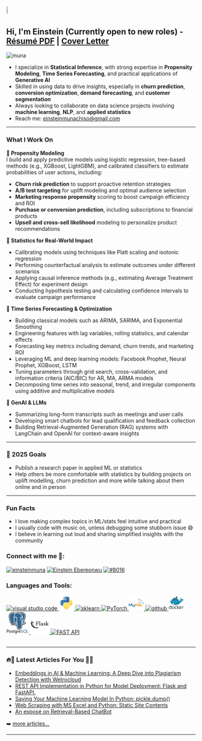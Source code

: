 <h2><img src="https://raw.githubusercontent.com/MartinHeinz/MartinHeinz/master/wave.gif" width="9%" height="9%" /></h2>

<h2> Hi, I'm Einstein (Currently open to new roles) - 
 <a href="https://drive.google.com/file/d/1GHRHK9UJ4XgjFGaoqSKJCnMwDVSc0PN3/view?usp=sharing">Résumé PDF</a> | 
 <a href="https://drive.google.com/file/d/1LC_QECg-1Bg_csEs2S7X__bW1C4CFsHz/view?usp=sharing">Cover Letter</a></h2>

<p align="left"> <img src="https://komarev.com/ghpvc/?username=munas-git&label=Profile%20views&color=6aacd7&style=plastic" alt="muna" /> </p>

- I specialize in **Statistical Inference**, with strong expertise in **Propensity Modeling**, **Time Series Forecasting**, and practical applications of **Generative AI**
- Skilled in using data to drive insights, especially in **churn prediction**, **conversion optimization**, **demand forecasting**, and **customer segmentation**
- Always looking to collaborate on data science projects involving **machine learning**, **NLP**, and **applied statistics**
- Reach me: [einsteinmunachiso@gmail.com](mailto:einsteinmunachiso@gmail.com)

---

### What I Work On
**📌 Propensity Modeling**  
I build and apply predictive models using logistic regression, tree-based methods (e.g., XGBoost, LightGBM), and calibrated classifiers to estimate probabilities of user actions, including:
- **Churn risk prediction** to support proactive retention strategies    
- **A/B test targeting** for uplift modeling and optimal audience selection  
- **Marketing response propensity** scoring to boost campaign efficiency and ROI  
- **Purchase or conversion prediction**, including subscriptions to financial products
- **Upsell and cross-sell likelihood** modeling to personalize product recommendations

**📌 Statistics for Real-World Impact**
- Calibrating models using techniques like Platt scaling and isotonic regression
- Performing counterfactual analysis to estimate outcomes under different scenarios
- Applying causal inference methods (e.g., estimating Average Treatment Effect) for experiment design
- Conducting hypothesis testing and calculating confidence intervals to evaluate campaign performance      

**📌 Time Series Forecasting & Optimization**
- Building classical models such as ARIMA, SARIMA, and Exponential Smoothing  
- Engineering features with lag variables, rolling statistics, and calendar effects  
- Forecasting key metrics including demand, churn trends, and marketing ROI  
- Leveraging ML and deep learning models: Facebook Prophet, Neural Prophet, XGBoost, LSTM  
- Tuning parameters through grid search, cross-validation, and information criteria (AIC/BIC) for AR, MA, ARMA models  
- Decomposing time series into seasonal, trend, and irregular components using additive and multiplicative models  

**📌 GenAI & LLMs**
- Summarizing long-form transcripts such as meetings and user calls
- Developing smart chatbots for lead qualification and feedback collection    
- Building Retrieval-Augmented Generation (RAG) systems with LangChain and OpenAI for context-aware insights  

---

### 🎯 2025 Goals
- Publish a research paper in applied ML or statistics
- Help others be more comfortable with statistics by building projects on uplift modelling, churn prediction and more while talking about them online and in person

---

### Fun Facts
- I love making complex topics in ML/stats feel intuitive and practical
- I usually code with music on, unless debugging some stubborn issue 😅
- I believe in learning out loud and sharing simplified insights with the community

<h3> Connect with me 🤝: </h3>
<a href="https://x.com/einsteinmuna" target="_blank"><img align="center" src="https://github.com/user-attachments/assets/b45037d6-de2c-42ce-8128-a219f59fee40" alt="einsteinmuna" height="40" width="40" /></a>
<a href="https://www.linkedin.com/in/einstein-ebereonwu/" target="blank"><img align="center" src="https://raw.githubusercontent.com/rahuldkjain/github-profile-readme-generator/master/src/images/icons/Social/linked-in-alt.svg" alt="Einstein Ebereonwu" height="30" width="40" /></a>
<a href="https://discordapp.com/users/#8016" target="blank"><img align="center" src="https://raw.githubusercontent.com/rahuldkjain/github-profile-readme-generator/master/src/images/icons/Social/discord.svg" alt="#8016" height="30" width="40" /></a>


<h3> Languages and Tools: </h3>
<a href="https://www.python.org" target="_blank" rel="noreferrer"> <img src="https://cdn.jsdelivr.net/gh/devicons/devicon/icons/vscode/vscode-original.svg" alt="visual studio code" width="40" height="40"/> </a>
<a href="https://www.python.org" target="_blank" rel="noreferrer"> <img src="https://raw.githubusercontent.com/devicons/devicon/master/icons/python/python-original.svg" alt="python" width="40" height="40"/> </a>
<a href="https://scikit-learn.org/" target="_blank" rel="noreferrer"> <img src="https://user-images.githubusercontent.com/78413685/227274666-e4a4a0a0-1aaf-4175-aa9e-7a59d2eb04a8.jpg" alt="sklearn" width="60" height="40"/> </a>
<a href="https://pytorch.org/" target="_blank" rel="noreferrer"> <img src="https://github.com/user-attachments/assets/ce93cd23-b0ff-496e-a1c4-ad5ad868c4da" alt="PyTorch" width="100" height="50"/> </a>
<a href="https://www.mysql.com/" target="_blank" rel="noreferrer"> <img src="https://raw.githubusercontent.com/devicons/devicon/master/icons/mysql/mysql-original-wordmark.svg" alt="mysql" width="40" height="40"/> </a>
<a href="https://github.com/munas-git" target="_blank" rel="noreferrer"> <img src="https://user-images.githubusercontent.com/3369400/139448065-39a229ba-4b06-434b-bc67-616e2ed80c8f.png" alt="github" width="40" height="40"/> </a>
<a href="https://www.docker.com" target="_blank" rel="noreferrer"> <img src="https://raw.githubusercontent.com/devicons/devicon/master/icons/docker/docker-original-wordmark.svg" alt="docker" width="40" height="40"/> </a>
<a href="https://www.postgresql.org/" target="_blank" rel="noreferrer"> <img src="https://raw.githubusercontent.com/devicons/devicon/master/icons/postgresql/postgresql-original-wordmark.svg" alt="postgreSQL" width="60" height="60"/> </a>
<a href="https://flask.palletsprojects.com/en/2.1.x/" target="_blank" rel="noreferrer"> <img src="https://raw.githubusercontent.com/devicons/devicon/master/icons/flask/flask-original-wordmark.svg" alt="Flask" width="50" height="50"/> </a>
<a href="https://fastapi.tiangolo.com/" target="_blank" rel="noreferrer"> <img src="https://github.com/munas-git/munas-git/assets/78413685/41a112ea-6cd1-47e4-9532-c1f082a9ad5f" alt="FAST API" width="100" height="45"/> </a>

<!-- <a href="https://www.tensorflow.org/" target="_blank" rel="noreferrer"> <img src="https://user-images.githubusercontent.com/78413685/227273591-3a4f180c-ff0b-4e39-960b-cd16865e3dfb.jpeg" alt="tensorflow" width="90" height="45"/> </a> 
<a href="https://keras.io/" target="_blank" rel="noreferrer"> <img src="https://user-images.githubusercontent.com/78413685/227272284-7c9e6347-e553-4aa3-8f4d-8b35dbe391c0.jpeg" alt="keras" width="100" height="35"/> </a> -->

<br />
<br />

---

<h3> 🔥📕 Latest Articles For You 📕🔥 </h3>

- <a href="https://medium.com/@wetrocloud/embeddings-in-ai-machine-learning-a-deep-dive-into-plagiarism-detection-with-wetrocloud-e5854eb6ac47">Embeddings in AI & Machine Learning: A Deep Dive into Plagiarism Detection with Wetrocloud</a>
- <a href="https://medium.com/@einsteinmunachiso/rest-api-implementation-in-python-for-model-deployment-flask-and-fastapi-e80a6cedff86">REST API Implementation in Python for Model Deployment: Flask and FastAPI.</a>
- <a href="https://medium.com/mlearning-ai/saving-your-machine-learning-model-in-python-pickle-dump-b01ae60a791c">Saving Your Machine Learning Model In Python: pickle.dump()</a>
- <a href= "https://medium.com/@einsteinmunachiso/web-scraping-with-ms-excel-and-python-static-site-contents-4903ea08b85">Web Scraping with MS Excel and Python: Static Site Contents</a>
- <a href="https://medium.com/@einsteinmunachiso/building-an-ai-chatbot-in-python-retrieval-based-chatbot-9c6c7f3ef6bf">An exposé on Retrieval-Based ChatBot</a>


➡️ <a href="https://medium.com/@einsteinmunachiso" target="_blank">more articles...</a>

--- 

<!--<p>&nbsp;<img align="center" src="https://github-readme-stats.vercel.app/api?username=munas-git&show_icons=true&locale=en" alt="munas-git" /></p>
